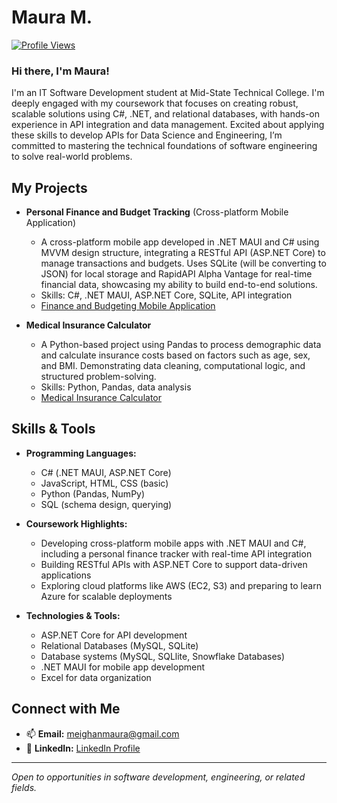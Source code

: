 # Maura M.

[![Profile Views](https://komarev.com/ghpvc/?username=dark-mythic2500&color=brightgreen&label=Profile%20Views)](https://github.com/dark-mythic2500)

### Hi there, I'm Maura!

I'm an IT Software Development student at Mid-State Technical College. I'm deeply engaged with my coursework that focuses on creating robust, 
scalable solutions using C#, .NET, and relational databases, with hands-on experience in API integration and data management. Excited about 
applying these skills to develop APIs for Data Science and Engineering, I’m committed to mastering the technical foundations of software engineering 
to solve real-world problems.

## My Projects

- **Personal Finance and Budget Tracking** (Cross-platform Mobile Application)
  - A cross-platform mobile app developed in .NET MAUI and C# using MVVM design structure, integrating a RESTful API (ASP.NET Core) to manage transactions and budgets.
    Uses SQLite (will be converting to JSON) for local storage and RapidAPI Alpha Vantage for real-time financial data, showcasing my ability to build end-to-end solutions.
  - Skills: C#, .NET MAUI, ASP.NET Core, SQLite, API integration
  - [Finance and Budgeting Mobile Application](https://github.com/DarkMythic1995/personal-finance-tracking-app)
    
- **Medical Insurance Calculator**  
  - A Python-based project using Pandas to process demographic data and calculate insurance costs based on factors such as age, sex, and BMI. Demonstrating data cleaning,
    computational logic, and structured problem-solving.
  - Skills: Python, Pandas, data analysis
  - [Medical Insurance Calculator](https://github.com/DarkMythic1995/medical-insurance-project)

## Skills & Tools

- **Programming Languages:** 
  - C# (.NET MAUI, ASP.NET Core)
  - JavaScript, HTML, CSS (basic)
  - Python (Pandas, NumPy)
  - SQL (schema design, querying)

- **Coursework Highlights:**
  - Developing cross-platform mobile apps with .NET MAUI and C#, including a personal finance tracker with real-time API integration
  - Building RESTful APIs with ASP.NET Core to support data-driven applications
  - Exploring cloud platforms like AWS (EC2, S3) and preparing to learn Azure for scalable deployments

- **Technologies & Tools:**
  - ASP.NET Core for API development
  - Relational Databases (MySQL, SQLite)
  - Database systems (MySQL, SQLlite, Snowflake Databases)
  - .NET MAUI for mobile app development
  - Excel for data organization


## Connect with Me

- 📫 **Email:** meighanmaura@gmail.com
- 🔗 **LinkedIn:** [LinkedIn Profile](www.linkedin.com/in/maura-meighan-a8876628a)



---
_Open to opportunities in software development, engineering, or related fields._
